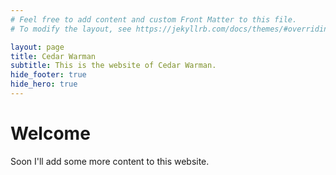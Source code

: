 ```yaml
---
# Feel free to add content and custom Front Matter to this file.
# To modify the layout, see https://jekyllrb.com/docs/themes/#overriding-theme-defaults

layout: page
title: Cedar Warman
subtitle: This is the website of Cedar Warman.
hide_footer: true
hide_hero: true
---
```


# Welcome
Soon I'll add some more content to this website.
